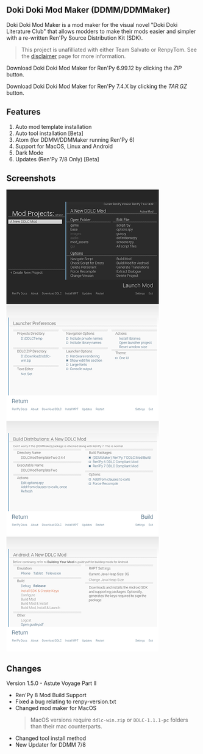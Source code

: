 ## Doki Doki Mod Maker (DDMM/DDMMaker)

Doki Doki Mod Maker is a mod maker for the visual novel "Doki Doki Literature Club" that allows modders to make their mods easier and simpler with a re-written Ren'Py Source Distribution Kit (SDK).
> This project is unafilliated with either Team Salvato or RenpyTom. See the [disclaimer](https://ganstakingofsa.github.io/information/disclaimer/disclaimer.html) page for more information.

Download Doki Doki Mod Maker for Ren'Py 6.99.12 by clicking the *ZIP* button.

Download Doki Doki Mod Maker for Ren'Py 7.4.X by clicking the *TAR.GZ* button.

## Features
1. Auto mod template installation
2. Auto tool installation [Beta]
3. Atom (for DDMM/DDMMaker running Ren'Py 6)
4. Support for MacOS, Linux and Android
5. Dark Mode
6. Updates (Ren'Py 7/8 Only) [Beta]

## Screenshots

![DDMMaker Screenshot 1](assets/ddmmaker/screenshot0003E.png)
![DDMMaker Screenshot 2](assets/ddmmaker/screenshot0002E.png)
![DDMMaker Screenshot 3](assets/ddmmaker/screenshot0004E.png)
![DDMMaker Screenshot 4](assets/ddmmaker/screenshot0001E.png)

## Changes

Version 1.5.0 - Astute Voyage Part II
- Ren'Py 8 Mod Build Support
- Fixed a bug relating to renpy-version.txt
- Changed mod maker for MacOS
   > MacOS versions require `ddlc-win.zip` or `DDLC-1.1.1-pc` folders than their mac counterparts.
- Changed tool install method
- New Updater for DDMM 7/8
